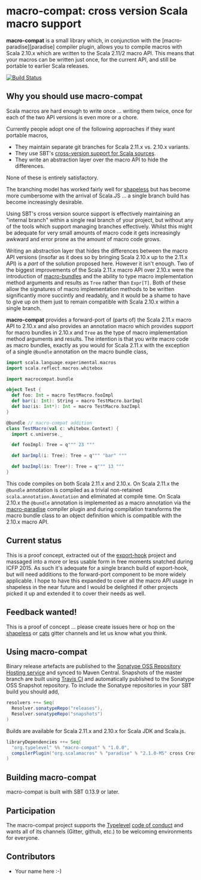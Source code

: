 # macro-compat: cross version Scala macro support

**macro-compat** is a small library which, in conjunction with the [macro-paradise][paradise] compiler plugin, allows
you to compile macros with Scala 2.10.x which are written to the Scala 2.11/2 macro API. This means that your macros
can be written just once, for the current API, and still be portable to earlier Scala releases.

[![Build Status](https://api.travis-ci.org/milessabin/macro-compat.png?branch=master)](https://travis-ci.org/milessabin/macro-compat)

## Why you should use macro-compat

Scala macros are hard enough to write once ... writing them twice, once for each of the two API versions is even more
or a chore.

Currently people adopt one of the following approaches if they want portable macros,

+ They maintain separate git branches for Scala 2.11.x vs. 2.10.x variants.
+ They use SBT's [cross-version support for Scala sources][sbt-cross].
+ They write an abstraction layer over the macro API to hide the differences.

None of these is entirely satisfactory.

The branching model has worked fairly well for [shapeless][shapeless] but has become more cumbersome with the arrival
of Scala.JS ... a single branch build has become increasingly desirable.

Using SBT's cross version source support is effectively maintaining an "internal branch" within a single real branch
of your project, but without any of the tools which support managing branches effectively. Whilst this might be
adequate for very small amounts of macro code it gets increasingly awkward and error prone as the amount of macro code
grows.

Writing an abstraction layer that hides the differences between the macro API versions (insofar as it does so by
bringing Scala 2.10.x up to the 2.11.x API) is a _part_ of the solution proposed here. However it isn't enough. Two of
the biggest improvements of the Scala 2.11.x macro API over 2.10.x were the introduction of
[macro-bundles][macro-bundles] and the ability to type macro implementation method arguments and results as `Tree`
rather than `Expr[T]`. Both of these allow the signatures of macro implementation methods to be written significantly
more succintly and readably, and it would be a shame to have to give up on them just to remain compatible with Scala
2.10.x within a single branch.

**macro-compat** provides a forward-port of (parts of) the Scala 2.11.x macro API to 2.10.x and also provides an
annotation macro which provides support for macro bundles in 2.10.x and `Tree` as the type of macro implementation
method arguments and results. The intention is that you write macro code as macro bundles, exactly as you would for
Scala 2.11.x with the exception of a single `@bundle` annotation on the macro bundle class,

```scala
import scala.language.experimental.macros
import scala.reflect.macros.whitebox

import macrocompat.bundle

object Test {
  def foo: Int = macro TestMacro.fooImpl
  def bar(i: Int): String = macro TestMacro.barImpl
  def baz(is: Int*): Int = macro TestMacro.bazImpl
}

@bundle // macro-compat addition
class TestMacro(val c: whitebox.Context) {
  import c.universe._

  def fooImpl: Tree = q""" 23 """

  def barImpl(i: Tree): Tree = q""" "bar" """

  def bazImpl(is: Tree*): Tree = q""" 13 """
}
```

This code compiles on both Scala 2.11.x and 2.10.x. On Scala 2.11.x the `@bundle` annotation is compiled as a trivial
non-retained `scala.annotation.Annotation` and eliminated at compile time. On Scala 2.10.x the `@bundle` annotation is
implemented as a macro annotation via the [macro-paradise][macro-paradise] compiler plugin and during compilation
transforms the macro bundle class to an object definition which is compatible with the 2.10.x macro API.

## Current status

This is a proof concept, extracted out of the [export-hook][export-hook] project and massaged into a more or less
usable form in free moments snatched during ICFP 2015. As such it's adequate for a single branch build of export-hook,
but will need additions to the forward-port component to be more widely applicable. I hope to have this expanded to
cover all the macro API usage in shapeless in the near future and I would be delighted if other projects picked it up
and extended it to cover their needs as well.

## Feedback wanted!

This is a proof of concept ... please create issues here or hop on the [shapeless][shapeless-gitter] or
[cats][cats-gitter] gitter channels and let us know what you think.

## Using macro-compat

Binary release artefacts are published to the [Sonatype OSS Repository Hosting service][sonatype] and synced to Maven
Central. Snapshots of the master branch are built using [Travis CI][ci] and automatically published to the Sonatype
OSS Snapshot repository. To include the Sonatype repositories in your SBT build you should add,

```scala
resolvers ++= Seq(
  Resolver.sonatypeRepo("releases"),
  Resolver.sonatypeRepo("snapshots")
)
```

Builds are available for Scala 2.11.x and 2.10.x for Scala JDK and Scala.js.

```scala
libraryDependencies ++= Seq(
  "org.typelevel" %% "macro-compat" % "1.0.0",
  compilerPlugin("org.scalamacros" % "paradise" % "2.1.0-M5" cross CrossVersion.full)
)
```

## Building macro-compat

macro-compat is built with SBT 0.13.9 or later.

## Participation

The macro-compat project supports the [Typelevel][typelevel] [code of conduct][codeofconduct] and wants all of its
channels (Gitter, github, etc.) to be welcoming environments for everyone.

## Contributors

+ Your name here :-)

[macro-paradise]: http://docs.scala-lang.org/overviews/macros/paradise.html
[sbt-cross]: http://www.scala-sbt.org/0.13/docs/sbt-0.13-Tech-Previews.html#Cross-version+support+for+Scala+sources
[shapeless]: https://github.com/milessabin/shapeless
[macro-bundles]: http://docs.scala-lang.org/overviews/macros/bundles.html
[export-hook]: https://github.com/milessabin/export-hook
[shapeless-gitter]: https://gitter.im/milessabin/shapeless
[cats-gitter]: https://gitter.im/non/cats
[typelevel]: http://typelevel.org/
[codeofconduct]: http://typelevel.org/conduct.html
[sonatype]: https://oss.sonatype.org/index.html#nexus-search;quick~macro-compat
[ci]: https://travis-ci.org/milessabin/macro-compat
